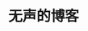 ---
layout: home

title: 无声的博客
titleTemplate: 菜鸡前端的日常分享

hero:
  name: 无声的博客
  text: 菜鸡前端的日常分享
  tagline: Daily technology sharing of a rookie frontend. 
  actions:
    - theme: brand
      text: 开始
      link: https://ivestszheng.github.io/blog/frontend
    - theme: alt
      text: 项目地址
      link: https://github.com/ivestszheng/blog
---